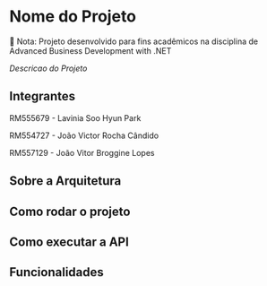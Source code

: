 # Nome do Projeto

📌 Nota: Projeto desenvolvido para fins acadêmicos na disciplina de Advanced Business Development with .NET

*Descricao do Projeto*

## Integrantes

RM555679 - Lavinia Soo Hyun Park

RM554727 - João Victor Rocha Cândido

RM557129 - João Vitor Broggine Lopes

## Sobre a Arquitetura

## Como rodar o projeto

## Como executar a API

## Funcionalidades
